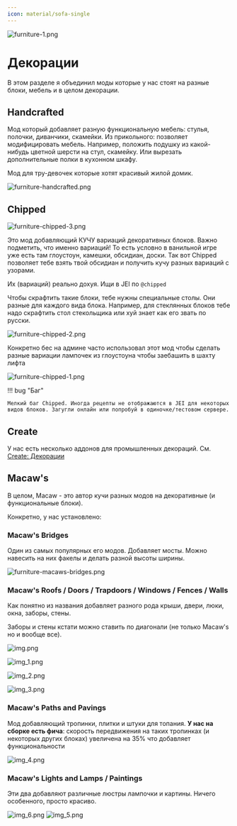 ```yaml
---
icon: material/sofa-single
---
```


![furniture-1.png](../../../assets/img/mods/furniture/furniture-1.png)

# Декорации

В этом разделе я объединил моды которые у нас стоят на разные блоки, мебель и в целом декорации.

## Handcrafted

Мод который добавляет разную функциональную мебель: стулья, полочки, диванчики, скамейки.
Из прикольного: позволяет модифицировать мебель. Например, положить подушку из какой-нибудь цветной шерсти на стул, скамейку.
Или вырезать дополнительные полки в кухонном шкафу.

Мод для тру-девочек которые хотят красивый жилой домик.

![furniture-handcrafted.png](../../../assets/img/mods/furniture/furniture-handcrafted.png)

## Chipped

![furniture-chipped-3.png](../../../assets/img/mods/furniture/furniture-chipped-3.png)

Это мод добавляющий КУЧУ вариаций декоративных блоков. Важно подметить, что именно вариаций!
То есть условно в ванильной игре уже есть там глоустоун, камешки, обсидиан, доски.
Так вот Chipped позволяет тебе взять твой обсидиан и получить кучу разных вариаций с узорами.

Их (вариаций) реально дохуя. Ищи в JEI по `@chipped`

Чтобы скрафтить такие блоки, тебе нужны специальные столы. Они разные для каждого вида блока.
Например, для стеклянных блоков тебе надо скрафтить стол стекольщика или хуй знает как его звать по русски.

![furniture-chipped-2.png](../../../assets/img/mods/furniture/furniture-chipped-2.png)

Конкретно бес на админе часто использовал этот мод чтобы сделать разные вариации лампочек из глоустоуна чтобы заебашить в шахту лифта

![furniture-chipped-1.png](../../../assets/img/mods/furniture/furniture-chipped-1.png)

!!! bug "Баг"

    Мелкий баг Chipped. Иногда рецепты не отображаются в JEI для некоторых видов блоков. Загугли онлайн или попробуй в одиночке/тестовом сервере.

## Create

У нас есть несколько аддонов для промышленных декораций. См. [Create: Декорации](create/decorations.md)

## Macaw's

В целом, Macaw - это автор кучи разных модов на декоративные (и функциональные блоки).

Конкретно, у нас установлено:

### Macaw's Bridges

Один из самых популярных его модов. Добавляет мосты. Можно навесить на них факелы и делать разной высоты ширины.

![furniture-macaws-bridges.png](../../../assets/img/mods/furniture/furniture-macaws-bridges.png)

### Macaw's Roofs / Doors / Trapdoors / Windows / Fences / Walls

Как понятно из названия добавляет разного рода крыши, двери, люки, окна, заборы, стены.

Заборы и стены кстати можно ставить по диагонали (не только Macaw's но и вообще все).

![img.png](../../../assets/img/mods/furniture/img.png)

![img_1.png](../../../assets/img/mods/furniture/img_1.png)

![img_2.png](../../../assets/img/mods/furniture/img_2.png)

![img_3.png](../../../assets/img/mods/furniture/img_3.png)

### Macaw's Paths and Pavings

Мод добавляющий тропинки, плитки и штуки для топания. **У нас на сборке есть фича**:
скорость передвижения на таких тропинках (и некоторых других блоках) увеличена на 35% что добавляет функциональности

![img_4.png](../../../assets/img/mods/furniture/img_4.png)

### Macaw's Lights and Lamps / Paintings 

Эти два добавляют различные люстры лампочки и картины. Ничего особенного, просто красиво.

![img_6.png](../../../assets/img/mods/furniture/img_6.png)
![img_5.png](../../../assets/img/mods/furniture/img_5.png)
